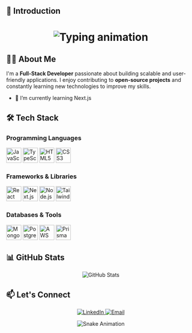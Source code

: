 ## **🌟 Introduction**

<h1 align="center">
  <img src="https://readme-typing-svg.herokuapp.com?font=Fira+Code&size=35&duration=5000&pause=500&color=32CD32&center=true&vCenter=true&width=600&lines=Hi+there,+I'm+Abhi+Joshi+%F0%9F%91%8B;Full-Stack+Developer;Open-Source+Contributor;Lifelong+Learner;" alt="Typing animation" />
</h1>

## **👨‍💻 About Me**

I'm a **Full-Stack Developer** passionate about building scalable and user-friendly applications. I enjoy contributing to **open-source projects** and constantly learning new technologies to improve my skills.

- 🌱 I’m currently learning Next.js

## **🛠️ Tech Stack**

### **Programming Languages**

<p align="left">
  <img src="https://cdn.jsdelivr.net/gh/devicons/devicon/icons/javascript/javascript-original.svg" width="40" height="40" alt="JavaScript"/>
  <img src="https://cdn.jsdelivr.net/gh/devicons/devicon/icons/typescript/typescript-original.svg" width="40" height="40" alt="TypeScript"/>
  <img src="https://cdn.jsdelivr.net/gh/devicons/devicon/icons/html5/html5-original.svg" width="40" height="40" alt="HTML5"/>
  <img src="https://cdn.jsdelivr.net/gh/devicons/devicon/icons/css3/css3-original.svg" width="40" height="40" alt="CSS3"/>
</p>

### **Frameworks & Libraries**

<p align="left">
  <img src="https://cdn.jsdelivr.net/gh/devicons/devicon/icons/react/react-original.svg" width="40" height="40" alt="React"/>
  <img src="https://cdn.jsdelivr.net/gh/devicons/devicon/icons/nextjs/nextjs-original.svg" width="40" height="40" alt="Next.js"/>
  <img src="https://cdn.jsdelivr.net/gh/devicons/devicon/icons/nodejs/nodejs-original.svg" width="40" height="40" alt="Node.js"/>
  <img src="https://cdn.jsdelivr.net/gh/devicons/devicon/icons/tailwindcss/tailwindcss-original.svg" width="40" height="40" alt="Tailwind CSS"/>
</p>

### **Databases & Tools**

<p align="left">
  <img src="https://cdn.jsdelivr.net/gh/devicons/devicon/icons/mongodb/mongodb-original.svg" width="40" height="40" alt="MongoDB"/>
  <img src="https://cdn.jsdelivr.net/gh/devicons/devicon/icons/postgresql/postgresql-original.svg" width="40" height="40" alt="PostgreSQL"/>
  <img src="https://cdn.jsdelivr.net/gh/devicons/devicon/icons/amazonwebservices/amazonwebservices-original-wordmark.svg" width="40" height="40" alt="AWS"/>
  <img src="https://cdn.jsdelivr.net/gh/devicons/devicon/icons/prisma/prisma-original.svg" width="40" height="40" alt="Prisma ORM"/>
</p>

## **📊 GitHub Stats**

<p align="center">
  <img src="https://github-readme-stats.vercel.app/api?username=DevastatorDev&show_icons=true&theme=ambient_gradient" alt="GitHub Stats" />
</p>

## **📫 Let's Connect**

<p align="center">
  <a href="https://www.linkedin.com/in/abhi-joshi-60a944321/">
    <img src="https://img.shields.io/badge/LinkedIn-0A66C2?style=for-the-badge&logo=linkedin&logoColor=white" alt="LinkedIn" />
  </a>
  <a href="abhijoshi783@gmail.com">
    <img src="https://img.shields.io/badge/Email-D14836?style=for-the-badge&logo=gmail&logoColor=white" alt="Email" />
  </a>
</p>

<p align="center">
  <img src="https://github.com/DevastatorDev/DevastatorDev/blob/output/dist/snake.svg" alt="Snake Animation" />
</p>

